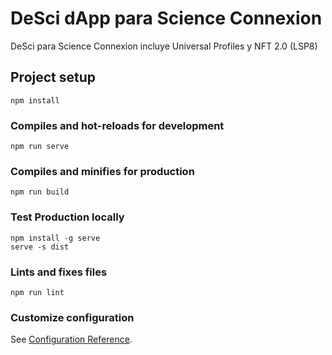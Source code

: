 # DeSci dApp para Science Connexion
DeSci para Science Connexion incluye Universal Profiles y NFT 2.0 (LSP8)

## Project setup
```
npm install
```

### Compiles and hot-reloads for development
```
npm run serve
```

### Compiles and minifies for production
```
npm run build
```

### Test Production locally
```
npm install -g serve
serve -s dist
```

### Lints and fixes files
```
npm run lint
```

### Customize configuration
See [Configuration Reference](https://cli.vuejs.org/config/).
